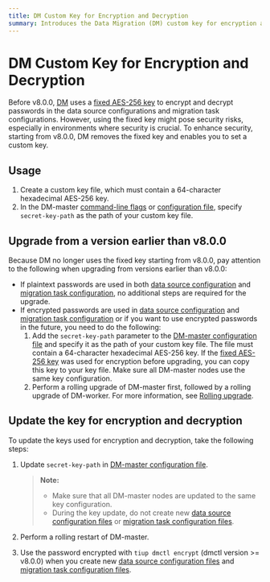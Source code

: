 ```yaml
---
title: DM Custom Key for Encryption and Decryption
summary: Introduces the Data Migration (DM) custom key for encryption and decryption, and how to configure this key when migrating data with DM.
---
```


# DM Custom Key for Encryption and Decryption

Before v8.0.0, [DM](/dm/dm-overview.md) uses a [fixed AES-256 key](https://github.com/pingcap/tiflow/blob/1252979421fc83ffa2a1548d981e505f7fc0b909/dm/pkg/encrypt/encrypt.go#L27) to encrypt and decrypt passwords in the data source configurations and migration task configurations. However, using the fixed key might pose security risks, especially in environments where security is crucial. To enhance security, starting from v8.0.0, DM removes the fixed key and enables you to set a custom key.

## Usage

1. Create a custom key file, which must contain a 64-character hexadecimal AES-256 key.
2. In the DM-master [command-line flags](/dm/dm-command-line-flags.md) or [configuration file](/dm/dm-master-configuration-file.md), specify `secret-key-path` as the path of your custom key file.

## Upgrade from a version earlier than v8.0.0

Because DM no longer uses the fixed key starting from v8.0.0, pay attention to the following when upgrading from versions earlier than v8.0.0:

- If plaintext passwords are used in both [data source configuration](/dm/dm-source-configuration-file.md) and [migration task configuration](/dm/task-configuration-file-full.md), no additional steps are required for the upgrade.
- If encrypted passwords are used in [data source configuration](/dm/dm-source-configuration-file.md) and [migration task configuration](/dm/task-configuration-file-full.md) or if you want to use encrypted passwords in the future, you need to do the following:
    1. Add the `secret-key-path` parameter to the [DM-master configuration file](/dm/dm-master-configuration-file.md) and specify it as the path of your custom key file. The file must contain a 64-character hexadecimal AES-256 key. If the [fixed AES-256 key](https://github.com/pingcap/tiflow/blob/1252979421fc83ffa2a1548d981e505f7fc0b909/dm/pkg/encrypt/encrypt.go#) was used for encryption before upgrading, you can copy this key to your key file. Make sure all DM-master nodes use the same key configuration.
    2. Perform a rolling upgrade of DM-master first, followed by a rolling upgrade of DM-worker. For more information, see [Rolling upgrade](/dm/maintain-dm-using-tiup.md#rolling-upgrade).

## Update the key for encryption and decryption

To update the keys used for encryption and decryption, take the following steps:

1. Update `secret-key-path` in [DM-master configuration file](/dm/dm-master-configuration-file.md).

    > **Note:**
    >
    > - Make sure that all DM-master nodes are updated to the same key configuration.
    > - During the key update, do not create new [data source configuration files](/dm/dm-source-configuration-file.md) or [migration task configuration files](/dm/task-configuration-file-full.md).

2. Perform a rolling restart of DM-master.
3. Use the password encrypted with `tiup dmctl encrypt` (dmctl version >= v8.0.0) when you create new [data source configuration files](/dm/dm-source-configuration-file.md) and [migration task configuration files](/dm/task-configuration-file-full.md).
